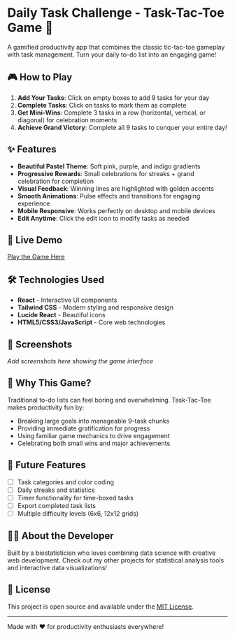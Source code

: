 # Daily Task Challenge - Task-Tac-Toe Game 🎯

A gamified productivity app that combines the classic tic-tac-toe gameplay with task management. Turn your daily to-do list into an engaging game!

## 🎮 How to Play

1. **Add Your Tasks**: Click on empty boxes to add 9 tasks for your day
2. **Complete Tasks**: Click on tasks to mark them as complete
3. **Get Mini-Wins**: Complete 3 tasks in a row (horizontal, vertical, or diagonal) for celebration moments
4. **Achieve Grand Victory**: Complete all 9 tasks to conquer your entire day!

## ✨ Features

- **Beautiful Pastel Theme**: Soft pink, purple, and indigo gradients
- **Progressive Rewards**: Small celebrations for streaks + grand celebration for completion  
- **Visual Feedback**: Winning lines are highlighted with golden accents
- **Smooth Animations**: Pulse effects and transitions for engaging experience
- **Mobile Responsive**: Works perfectly on desktop and mobile devices
- **Edit Anytime**: Click the edit icon to modify tasks as needed

## 🚀 Live Demo

[Play the Game Here](https://dr-a-soni.github.io/task-tac-toe-game)

## 🛠️ Technologies Used

- **React** - Interactive UI components
- **Tailwind CSS** - Modern styling and responsive design
- **Lucide React** - Beautiful icons
- **HTML5/CSS3/JavaScript** - Core web technologies

## 📱 Screenshots

*Add screenshots here showing the game interface*

## 🎯 Why This Game?

Traditional to-do lists can feel boring and overwhelming. Task-Tac-Toe makes productivity fun by:
- Breaking large goals into manageable 9-task chunks
- Providing immediate gratification for progress
- Using familiar game mechanics to drive engagement
- Celebrating both small wins and major achievements

## 🔮 Future Features

- [ ] Task categories and color coding
- [ ] Daily streaks and statistics
- [ ] Timer functionality for time-boxed tasks
- [ ] Export completed task lists
- [ ] Multiple difficulty levels (6x6, 12x12 grids)

## 👨‍💻 About the Developer

Built by a biostatistician who loves combining data science with creative web development. Check out my other projects for statistical analysis tools and interactive data visualizations!

## 📄 License

This project is open source and available under the [MIT License](LICENSE).

---

Made with ❤️ for productivity enthusiasts everywhere!
